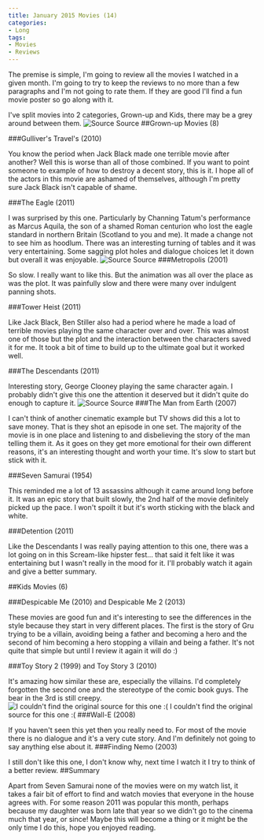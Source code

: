 ```yaml
---
title: January 2015 Movies (14)
categories:
- Long
tags:
- Movies
- Reviews
---
```


The premise is simple, I'm going to review all the movies I watched in a given month. I'm going to try to keep the reviews to no more than a few paragraphs and I'm not going to rate them. If they are good I'll find a fun movie poster so go along with it.

I've split movies into 2 categories, Grown-up and Kids, there may be a grey around between them. 
![Source](/squarespace_images/static_52001c0be4b09bc7c9f838c9_52224ed3e4b0ba9919a3e0e1_54cfd32de4b0bdddd2236be7_1422906162678_tumblr_mfyfpdDlct1qzdglao1_500.jpg_) Source 
##Grown-up Movies (8)


###Gulliver's Travel's (2010)


You know the period when Jack Black made one terrible movie after another? Well this is worse than all of those combined. If you want to point someone to example of how to destroy a decent story, this is it. I hope all of the actors in this movie are ashamed of themselves, although I'm pretty sure Jack Black isn't capable of shame.

###The Eagle (2011)


I was surprised by this one. Particularly by Channing Tatum's performance as Marcus Aquila, the son of a shamed Roman centurion who lost the eagle standard in northern Britain (Scotland to you and me). It made a change not to see him as hoodlum. There was an interesting turning of tables and it was very entertaining. Some sagging plot holes and dialogue choices let it down but overall it was enjoyable. 
![Source](/squarespace_images/static_52001c0be4b09bc7c9f838c9_52224ed3e4b0ba9919a3e0e1_54cfd45ae4b0d909611a882a_1422906462394_Seven-Samurai-Poster-web.jpg_) Source 
###Metropolis (2001)


So slow. I really want to like this. But the animation was all over the place as was the plot. It was painfully slow and there were many over indulgent panning shots.

###Tower Heist (2011)


Like Jack Black, Ben Stiller also had a period where he made a load of terrible movies playing the same character over and over. This was almost one of those but the plot and the interaction between the characters saved it for me. It took a bit of time to build up to the ultimate goal but it worked well.

###The Descendants (2011)


Interesting story, George Clooney playing the same character again. I probably didn't give this one the attention it deserved but it didn't quite do enough to capture it. 
![Source](/squarespace_images/static_52001c0be4b09bc7c9f838c9_52224ed3e4b0ba9919a3e0e1_54cfd48ae4b0728e9034de99_1422906513206_despicable_me_poster1.jpg_) Source 
###The Man from Earth (2007)


I can't think of another cinematic example but TV shows did this a lot to save money. That is they shot an episode in one set. The majority of the movie is in one place and listening to and disbelieving the story of the man telling them it. As it goes on they get more emotional for their own different reasons, it's an interesting thought and worth your time. It's slow to start but stick with it.

###Seven Samurai (1954)


This reminded me a lot of 13 assassins although it came around long before it. It was an epic story that built slowly, the 2nd half of the movie definitely picked up the pace. I won't spoilt it but it's worth sticking with the black and white.

###Detention (2011)


Like the Descendants I was really paying attention to this one, there was a lot going on in this Scream-like hipster fest… that said it felt like it was entertaining but I wasn't really in the mood for it. I'll probably watch it again and give a better summary.

##Kids Movies (6)


###Despicable Me (2010) and Despicable Me 2 (2013)


These movies are good fun and it's interesting to see the differences in the style because they start in very different places. The first is the story of Gru trying to be a villain, avoiding being a father and becoming a hero and the second of him becoming a hero stopping a villain and being a father. It's not quite that simple but until I review it again it will do :)

###Toy Story 2 (1999) and Toy Story 3 (2010)


It's amazing how similar these are, especially the villains. I'd completely forgotten the second one and the stereotype of the comic book guys. The bear in the 3rd is still creepy. 
![I couldn't find the original source for this one :(](/squarespace_images/static_52001c0be4b09bc7c9f838c9_52224ed3e4b0ba9919a3e0e1_54cfd4cee4b092432af690d9_1422906580241_wall-e-poster-mockup.gif_) I couldn't find the original source for this one :( 
###Wall-E (2008)
 
If you haven't seen this yet then you really need to. For most of the movie there is no dialogue and it's a very cute story. And I'm definitely not going to say anything else about it. 
###Finding Nemo (2003)
 
I still don't like this one, I don't know why, next time I watch it I try to think of a better review. 
##Summary
 
Apart from Seven Samurai none of the movies were on my watch list, it takes a fair bit of effort to find and watch movies that everyone in the house agrees with. For some reason 2011 was popular this month, perhaps because my daughter was born late that year so we didn't go to the cinema much that year, or since! 
Maybe this will become a thing or it might be the only time I do this, hope you enjoyed reading.
